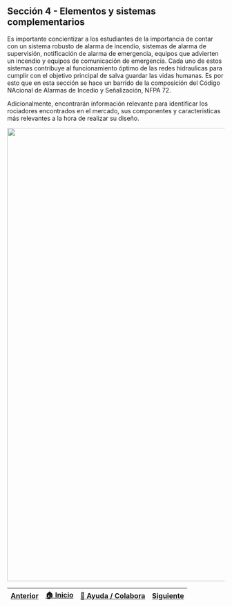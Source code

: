 ## Sección 4 - Elementos y sistemas complementarios 

Es importante concientizar a los estudiantes de la importancia de contar con un sistema robusto de alarma de incendio, sistemas de alarma de supervisión, notificación de alarma de emergencia, equipos que advierten un incendio y equipos de comunicación de emergencia. Cada uno de estos sistemas contribuye al funcionamiento óptimo de las redes hidraulicas para cumplir con el objetivo principal de salva guardar las vidas humanas. Es por esto que en esta sección se hace un barrido de la composición del Código NAcional de Alarmas de Incedio y Señalización, NFPA 72. 

Adicionalmente, encontrarán información relevante para identificar los rociadores encontrados en el mercado, sus componentes y caracteristicas más relevantes a la hora de realizar su diseño. 

<div align="center">
    <a href="https://pruebacorreoescuelaingeduco-my.sharepoint.com/:v:/g/personal/andrea_vasco_escuelaing_edu_co/EQs8pIScJ5NBqzyg2qlwcpEBzeHm8HZpFtVIin9JZkcBcg?e=oWjZvR">
        <img src="https://github.com/Andrealvch/C.RCI/blob/main/.graph/Presentaci%C3%B3n1.png" width="1050px">
    </a>
</div>

| [Anterior](../Section03/NFPA2001) | [:house: Inicio](../README.md) | [:beginner: Ayuda / Colabora](https://github.com/Andrealvch/C.RCI/discussions/1) | [Siguiente](Rociadores) |
|--------------------------|--------------------------------|----------------------------------------------------------------------------------------------------|---------------------------|

